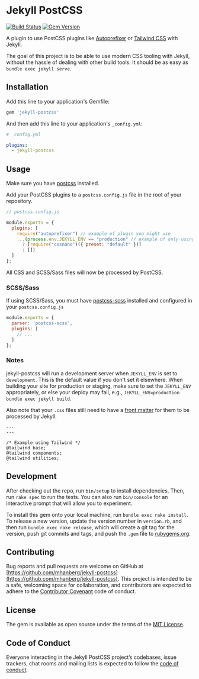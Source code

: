 # Jekyll  PostCSS
[![Build Status](https://travis-ci.com/mhanberg/jekyll-postcss.svg?branch=master)](https://travis-ci.com/mhanberg/jekyll-postcss)
[![Gem Version](https://badge.fury.io/rb/jekyll-postcss.svg)](https://badge.fury.io/rb/jekyll-postcss)

A plugin to use PostCSS plugins like [Autoprefixer](https://github.com/postcss/autoprefixer) or [Tailwind CSS](https://github.com/tailwindcss/tailwindcss) with Jekyll.

The goal of this project is to be able to use modern CSS tooling with Jekyll, without the hassle of dealing with other build tools. It should be as easy as `bundle exec jekyll serve`.

## Installation

Add this line to your application's Gemfile:

```ruby
gem 'jekyll-postcss'
```
And then add this line to your application's `_config.yml`:

```yml
# _config.yml

plugins:
  - jekyll-postcss
```

## Usage

Make sure you have [postcss](https://github.com/postcss/postcss) installed.

Add your PostCSS plugins to a `postcss.config.js` file in the root of your repository.

```javascript
// postcss.config.js

module.exports = {
  plugins: [
    require("autoprefixer") // example of plugin you might use
    ...(process.env.JEKYLL_ENV == "production" // example of only using a plugin in production
      ? [require("cssnano")({ preset: "default" })]
      : [])
  ]
};
```

All CSS and SCSS/Sass files will now be processed by PostCSS.

### SCSS/Sass

If using SCSS/Sass, you must have [postcss-scss](https://github.com/postcss/postcss-scss) installed and configured in your `postcss.config.js`

```javascript
module.exports = {
  parser: 'postcss-scss',
  plugins: [
    // ...
  ]
};
```

### Notes

jekyll-postcss will run a development server when `JEKYLL_ENV` is set to `development`. This is the default value if you don't set it elsewhere. When building your site for production or staging, make sure to set the `JEKYLL_ENV` appropriately, or else your deploy may fail, e.g., `JEKYLL_ENV=production bundle exec jekyll build`.

Also note that your `.css` files still need to have a [front matter](https://jekyllrb.com/docs/step-by-step/03-front-matter/) for them to be processed by Jekyll.

```
---
---

/* Example using Tailwind */
@tailwind base;
@tailwind components;
@tailwind utilities;
```

## Development

After checking out the repo, run `bin/setup` to install dependencies. Then, run `rake spec` to run the tests. You can also run `bin/console` for an interactive prompt that will allow you to experiment.

To install this gem onto your local machine, run `bundle exec rake install`. To release a new version, update the version number in `version.rb`, and then run `bundle exec rake release`, which will create a git tag for the version, push git commits and tags, and push the `.gem` file to [rubygems.org](https://rubygems.org).

## Contributing

Bug reports and pull requests are welcome on GitHub at [https://github.com/mhanberg/jekyll-postcss](https://github.com/mhanberg/jekyll-postcss). This project is intended to be a safe, welcoming space for collaboration, and contributors are expected to adhere to the [Contributor Covenant](http://contributor-covenant.org) code of conduct.

## License

The gem is available as open source under the terms of the [MIT License](https://opensource.org/licenses/MIT).

## Code of Conduct

Everyone interacting in the Jekyll PostCSS project’s codebases, issue trackers, chat rooms and mailing lists is expected to follow the [code of conduct](https://github.com/mhanberg/jekyll-postcss/blob/master/CODE_OF_CONDUCT.md).
